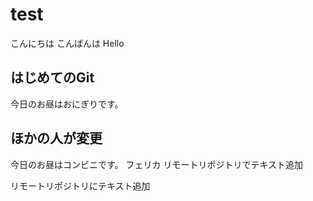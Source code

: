 # test
こんにちは
こんばんは
Hello
## はじめてのGit
今日のお昼はおにぎりです。
## ほかの人が変更
今日のお昼はコンビニです。
フェリカ
リモートリポジトリでテキスト追加

リモートリポジトリにテキスト追加